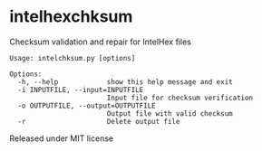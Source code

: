 # intelhexchksum
Checksum validation and repair for IntelHex files

```
Usage: intelchksum.py [options]

Options:
  -h, --help            show this help message and exit
  -i INPUTFILE, --input=INPUTFILE
                        Input file for checksum verification
  -o OUTPUTFILE, --output=OUTPUTFILE
                        Output file with valid checksum
  -r                    Delete output file
```
Released under MIT license

